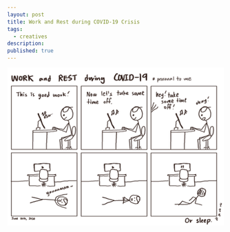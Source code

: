 ```yaml
---
layout: post
title: Work and Rest during COVID-19 Crisis
tags:
  - creatives
description:
published: true
---
```


![](/snippets/2020-6-16-work-rest-covid-19.png)
